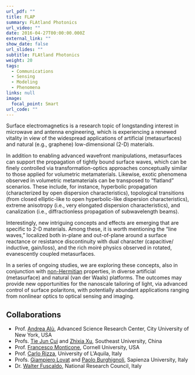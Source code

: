 ```yaml
---
url_pdf: ""
title: FLAP
summary: FLAtland Photonics
url_video: ""
date: 2016-04-27T00:00:00.000Z
external_link: ""
show_date: false
url_slides: ""
subtitle: FLAtland Photonics
weight: 20
tags:
  - Communications
  - Sensing
  - Modeling
  - Phenomena
links: null
image:
  focal_point: Smart
url_code: ""
---
```

Surface electromagnetics is a research topic of longstanding interest in microwave and antenna engineering, which is experiencing a renewed vitality in view of the widespread applications of artificial (metasurfaces) and natural (e.g., graphene) low-dimensional (2-D) materials.

In addition to enabling advanced wavefront manipulations, metasurfaces can support the propagation of tightly bound surface waves, which can be finely controlled via transformation-optics approaches conceptually similar to those applied for volumetric metamaterials. Likewise, exotic phenomena observed in volumetric metamaterials can be transposed to “flatland” scenarios. These include, for instance, hyperbolic propagation (characterized by open dispersion characteristics), topological transitions (from closed elliptic-like to open hyperbolic-like dispersion characteristics), extreme anisotropy (i.e., very elongated dispersion characteristics), and canalization (i.e., diffractionless propagation of subwavelength beams).

Interestingly, new intriguing concepts and effects are emerging that are specific to 2-D materials. Among these, it is worth mentioning the “line waves,” localized both in-plane and out-of-plane around a surface reactance or resistance discontinuity with dual character (capacitive/ inductive, gain/loss), and the rich moiré physics observed in rotated, evanescently coupled metasurfaces.

In a series of ongoing studies, we are exploring these concepts, also in conjunction with [non-Hermitian](/project/nero) properties, in diverse artificial (metasurface) and natural (van der Waals) platforms. The outcomes may provide new opportunities for the nanoscale tailoring of light, via advanced control of surface polaritons, with potentially abundant applications ranging from nonlinear optics to optical sensing and imaging.

## Collaborations

* Prof. [Andrea Alù](http://www.alulab.org), Advanced Science Research Center, City University of New York, USA
* Profs. [Tie Jun Cui] and [Zhixia Xu], Southeast University, China
* Prof. [Francesco Monticone](https://www.ece.cornell.edu/faculty-directory/francesco-monticone), Cornell University, USA
* Prof. [Carlo Rizza](https://scholar.google.it/citations?user=kmPd1kYAAAAJ&hl=it), University of L'Aquila, Italy
* Profs. [Giampiero Lovat](https://giampierolovat-eng.site.uniroma1.it) and [Paolo Burghignoli](https://paoloburghignoli.site.uniroma1.it), Sapienza University, Italy
* Dr. [Walter Fuscaldo](https://www.imm.cnr.it/users/wfuscaldo), National Research Council, Italy

[Tie Jun Cui]: https://scholar.google.com/citations?user=-h-1eJsAAAAJ&hl=en
[Zhixia Xu]: https://scholar.google.com/citations?user=1fz05KgAAAAJ&hl=en
